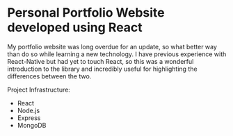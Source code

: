 # Personal Portfolio Website developed using React

My portfolio website was long overdue for an update, so what better way than do so while learning a new technology. I have previous experience with React-Native but had yet to touch React, so this was a wonderful introduction to the library and incredibly useful for highlighting the differences between the two. 

Project Infrastructure:
- React
- Node.js
- Express
- MongoDB
